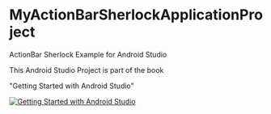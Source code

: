MyActionBarSherlockApplicationProject
=====================================

ActionBar Sherlock Example for Android Studio

This Android Studio Project is part of the book

"Getting Started with Android Studio" 

[![Getting Started with Android Studio](https://lh4.googleusercontent.com/eGPIj_C-w8ldGLx3iTq7DqQ3Iqyo-NJHtbKnEQV2uiM=w162-h207-p-no)](http://www.amazon.com/dp/http://www.amazon.com/dp/B00G63ATPQ/)  
